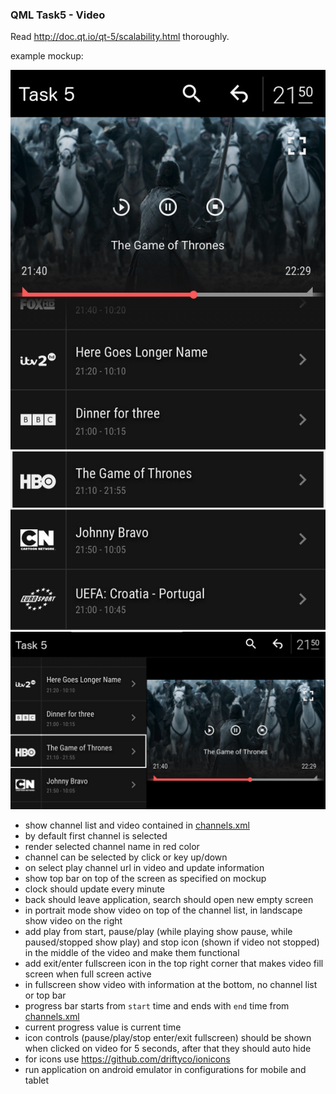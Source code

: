 ### QML Task5 - Video

Read http://doc.qt.io/qt-5/scalability.html thoroughly.

example mockup:

![portrait](mockup1.jpg)
![landscape](mockup2.jpg)

* show channel list and video contained in [channels.xml](channels.xml)
* by default first channel is selected
* render selected channel name in red color
* channel can be selected by click or key up/down
* on select play channel url in video and update information
* show top bar on top of the screen as specified on mockup
* clock should update every minute
* back should leave application, search should open new empty screen
* in portrait mode show video on top of the channel list, in landscape show video on the right
* add play from start, pause/play (while playing show pause, while paused/stopped show play) and
stop icon (shown if video not stopped) in the middle of the video and make them functional
* add exit/enter fullscreen icon in the top right corner that makes video fill screen when full
screen active
* in fullscreen show video with information at the bottom, no channel list or top bar
* progress bar starts from `start` time and ends with `end` time from [channels.xml](channels.xml)
* current progress value is current time
* icon controls (pause/play/stop enter/exit fullscreen) should be shown when clicked on video for 5 seconds, after that they should auto hide
* for icons use https://github.com/driftyco/ionicons
* run application on android emulator in configurations for mobile and tablet
